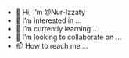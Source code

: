 - 👋 Hi, I’m @Nur-Izzaty
- 👀 I’m interested in ...
- 🌱 I’m currently learning ...
- 💞️ I’m looking to collaborate on ...
- 📫 How to reach me ...

<!---
Nur-Izzaty/Nur-Izzaty is a ✨ special ✨ repository because its `README.md` (this file) appears on your GitHub profile.
You can click the Preview link to take a look at your changes.
--->
